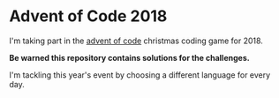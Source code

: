 Advent of Code 2018
===================

I'm taking part in the [advent of code](http://adventofcode.com/) christmas coding game for 2018.

**Be warned this repository contains solutions for the challenges.**

I'm tackling this year's event by choosing a different language for every day.
